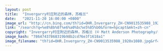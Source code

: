 ```yaml
---
layout: post
title:  "Invergarry村庄附近的森林，苏格兰"
date:   "2021-11-20 16:00:00 +0800"
image_url: "http://cn.bing.com/th?id=OHR.Invergarry_ZH-CN9013535988_1920x1080.jpg&rf=LaDigue_1920x1080.jpg&pid=hp"
link: "/search?q=%e8%8b%8f%e6%a0%bc%e5%85%b0&form=hpcapt&mkt=zh-cn"
copyright: "Invergarry村庄附近的森林，苏格兰 (© Matt Anderson Photography/Getty Images)"
image_hash: "78647437868319b98b2cd76e3f1618a1"
image_filename: "th?id=OHR.Invergarry_ZH-CN9013535988_1920x1080.jpg&rf=LaDigue_1920x1080.jpg&pid=hp"
---
```


